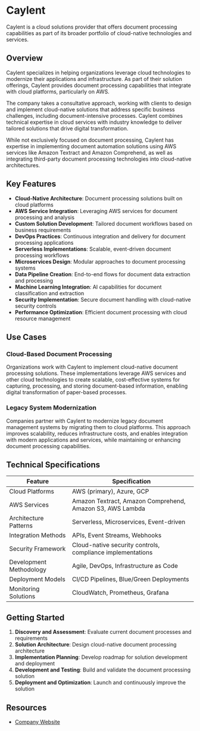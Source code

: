 # Caylent

Caylent is a cloud solutions provider that offers document processing capabilities as part of its broader portfolio of cloud-native technologies and services.

## Overview

Caylent specializes in helping organizations leverage cloud technologies to modernize their applications and infrastructure. As part of their solution offerings, Caylent provides document processing capabilities that integrate with cloud platforms, particularly on AWS.

The company takes a consultative approach, working with clients to design and implement cloud-native solutions that address specific business challenges, including document-intensive processes. Caylent combines technical expertise in cloud services with industry knowledge to deliver tailored solutions that drive digital transformation.

While not exclusively focused on document processing, Caylent has expertise in implementing document automation solutions using AWS services like Amazon Textract and Amazon Comprehend, as well as integrating third-party document processing technologies into cloud-native architectures.

## Key Features

- **Cloud-Native Architecture**: Document processing solutions built on cloud platforms
- **AWS Service Integration**: Leveraging AWS services for document processing and analysis
- **Custom Solution Development**: Tailored document workflows based on business requirements
- **DevOps Practices**: Continuous integration and delivery for document processing applications
- **Serverless Implementations**: Scalable, event-driven document processing workflows
- **Microservices Design**: Modular approaches to document processing systems
- **Data Pipeline Creation**: End-to-end flows for document data extraction and processing
- **Machine Learning Integration**: AI capabilities for document classification and extraction
- **Security Implementation**: Secure document handling with cloud-native security controls
- **Performance Optimization**: Efficient document processing with cloud resource management

## Use Cases

### Cloud-Based Document Processing

Organizations work with Caylent to implement cloud-native document processing solutions. These implementations leverage AWS services and other cloud technologies to create scalable, cost-effective systems for capturing, processing, and storing document-based information, enabling digital transformation of paper-based processes.

### Legacy System Modernization

Companies partner with Caylent to modernize legacy document management systems by migrating them to cloud platforms. This approach improves scalability, reduces infrastructure costs, and enables integration with modern applications and services, while maintaining or enhancing document processing capabilities.

## Technical Specifications

| Feature | Specification |
|---------|---------------|
| Cloud Platforms | AWS (primary), Azure, GCP |
| AWS Services | Amazon Textract, Amazon Comprehend, Amazon S3, AWS Lambda |
| Architecture Patterns | Serverless, Microservices, Event-driven |
| Integration Methods | APIs, Event Streams, Webhooks |
| Security Framework | Cloud-native security controls, compliance implementations |
| Development Methodology | Agile, DevOps, Infrastructure as Code |
| Deployment Models | CI/CD Pipelines, Blue/Green Deployments |
| Monitoring Solutions | CloudWatch, Prometheus, Grafana |

## Getting Started

1. **Discovery and Assessment**: Evaluate current document processes and requirements
2. **Solution Architecture**: Design cloud-native document processing architecture
3. **Implementation Planning**: Develop roadmap for solution development and deployment
4. **Development and Testing**: Build and validate the document processing solution
5. **Deployment and Optimization**: Launch and continuously improve the solution

## Resources

- [Company Website](https://caylent.com/)
